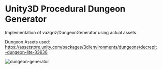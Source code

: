# Unity3D Procedural Dungeon Generator
 Implementation of vazgriz/DungeonGenerator using actual assets

Dungeon Assets used:
https://assetstore.unity.com/packages/3d/environments/dungeons/decrepit-dungeon-lite-33936
 
![dungeon-generator](https://github.com/ryuga93/Unity3D-Procedural-Dungeon-Generator/assets/6499824/aa14afab-e323-4fb2-bef4-002018ac2fd5)
